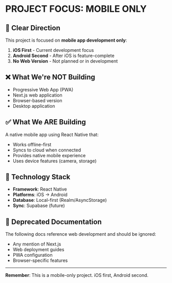 # PROJECT FOCUS: MOBILE ONLY

## 🎯 Clear Direction

This project is focused on **mobile app development only**:

1. **iOS First** - Current development focus
2. **Android Second** - After iOS is feature-complete
3. **No Web Version** - Not planned or in development

## ❌ What We're NOT Building

- Progressive Web App (PWA)
- Next.js web application
- Browser-based version
- Desktop application

## ✅ What We ARE Building

A native mobile app using React Native that:
- Works offline-first
- Syncs to cloud when connected
- Provides native mobile experience
- Uses device features (camera, storage)

## 📱 Technology Stack

- **Framework**: React Native
- **Platforms**: iOS → Android
- **Database**: Local-first (Realm/AsyncStorage)
- **Sync**: Supabase (future)

## 🚫 Deprecated Documentation

The following docs reference web development and should be ignored:
- Any mention of Next.js
- Web deployment guides
- PWA configuration
- Browser-specific features

---

**Remember**: This is a mobile-only project. iOS first, Android second.